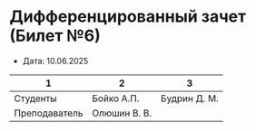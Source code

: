 # Дифференцированный зачет (Билет №6)
- Дата: 10.06.2025

|1|2|3|
|-|-|-|
|Студенты|Бойко А.П.|Будрин Д. М.|
|Преподаватель|Олюшин В. В.||
